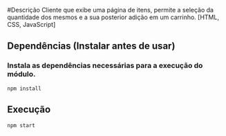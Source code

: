 #Descrição
Cliente que exibe uma página de itens, permite a seleção da quantidade dos mesmos e a sua posterior adição em um carrinho.
[HTML, CSS, JavaScript]
## Dependências (Instalar antes de usar)
### Instala as dependências necessárias para a execução do módulo.
```npm install```
## Execução
```npm start```
